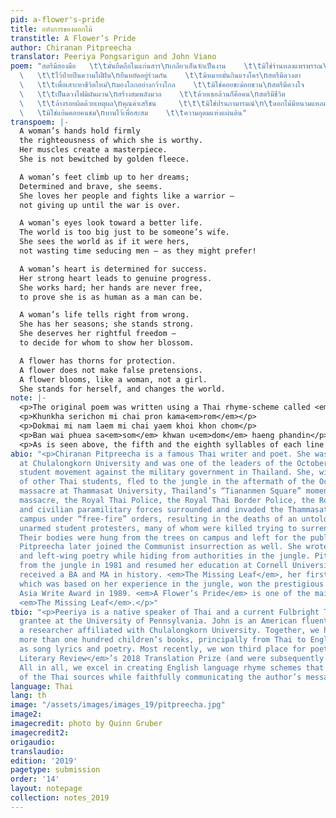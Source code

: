 ```yaml
---
pid: a-flower's-pride
title: อหังการของดอกไม้
transtitle: A Flower’s Pride
author: Chiranan Pitpreecha
translator: Peeriya Pongsarigun and John Viano
poem: "สตรีมีสองมือ   \t\tมั่นยึดถือในแก่นสาร\nเกลียวเอ็นจักเป็นงาน    \t\tมิใช่ร่านหลงแพรพรรณ\n\tสตรีมีสองตีน
  \   \t\tไว้ป่ายปีนความใฝ่ฝัน\nยืนหยัดอยู่ร่วมกัน    \t\tมิหมายมั่นกินแรงใคร\nสตรีมีดวงตา
  \   \t\tเพื่อเสาะหาชีวิตใหม่\nมองโลกอย่างกว้างไกล    \t\tมิใช่คอยชะม้อยชวน\nสตรีมีดวงใจ
  \   \t\tเป็นดวงไฟมิผันผวน\nสร้างสมพลังมวล    \t\tด้วยเธอล้วนก็คือคน\nสตรีมีชีวิต
  \   \t\tล้างรอยผิดด้วยเหตุผล\nคุณค่าเสรีชน     \t\t\tมิใช่ปรนกามารมณ์\n\tดอกไม้มีหนามแหลม
  \   \tมิใช่แย้มคอยคนชม\nบานไว้เพื่อสะสม    \t\tความอุดมแห่งแผ่นดิน"
transpoem: |-
  A woman’s hands hold firmly
  the righteousness of which she is worthy.
  Her muscles create a masterpiece.
  She is not bewitched by golden fleece.

  A woman’s feet climb up to her dreams;
  Determined and brave, she seems.
  She loves her people and fights like a warrior —
  not giving up until the war is over.

  A woman’s eyes look toward a better life.
  The world is too big just to be someone’s wife.
  She sees the world as if it were hers,
  not wasting time seducing men — as they might prefer!

  A woman’s heart is determined for success.
  Her strong heart leads to genuine progress.
  She works hard; her hands are never free,
  to prove she is as human as a man can be.

  A woman’s life tells right from wrong.
  She has her seasons; she stands strong.
  She deserves her rightful freedom —
  to decide for whom to show her blossom.

  A flower has thorns for protection.
  A flower does not make false pretensions.
  A flower blooms, like a woman, not a girl.
  She stands for herself, and changes the world.
note: |-
  <p>The original poem was written using a Thai rhyme-scheme called <em>Kapyani 11</em>, in which each line consists of two parts, with the first part containing five syllables and the second containing six — making for eleven syllables per line. Each stanza is made up of two lines and the last syllable of each stanza must rhyme with the last syllable of the first line of the next stanza. It may sound complicated, but <em>Kapyani 11</em> is actually one of the simplest forms of Thai poetry. Below is a further illustration of the <em>Kapyani 11</em> style. Like font effects indicate rhyming syllables.</p> <p>Satri mi chi<b>wit</b> lang roi <b>phit</b> duay het phon</p>
  <p>Khunkha serichon mi chai pron kama<em>rom</em></p>
  <p>Dokmai mi nam laem mi chai yaem khoi khon chom</p>
  <p>Ban wai phuea sa<em>som</em> khwan u<em>dom</em> haeng phandin</p>
  <p>As is seen above, the fifth and the eighth syllables of each line rhyme,\ and the eleventh syllable of the first line of the couplet continues the scheme by rhyming with the fifth syllable of the second line.</p> <p>We chose to translate the poem into couplets because they are simple and easy to read. We kept the use of the pronouns “she” and “her” as in the original, as well as the use of a flower to symbolize women and womanhood. We adapted many of the Thai idioms with devices or constructions of similar semantic and visual value in English, such as “She is not bewitched by golden fleece” or “to decide for whom to show her blossom.” In Thai, the two phrases literally mean “She is not excited by beautiful clothes” and “Not men’s banquet,” respectively. In English, the use of the literal phrases would drastically reduce the intelligibility of the translation while also depriving the reader of the original’s visual intensity. Hence, we endeavored to make the literary imagery as sharp in translation as in the original, while doing our best to preserve the sense of sound and rhythm that gives the poem its full power.</p>
abio: "<p>Chiranan Pitpreecha is a famous Thai writer and poet. She was a student
  at Chulalongkorn University and was one of the leaders of the October 1973 pro-democracy
  student movement against the military government in Thailand. She, with thousands
  of other Thai students, fled to the jungle in the aftermath of the October 6, 1976,
  massacre at Thammasat University, Thailand’s “Tiananmen Square” moment. During the
  massacre, the Royal Thai Police, the Royal Thai Border Police, the Royal Thai Military,
  and civilian paramilitary forces surrounded and invaded the Thammasat University
  campus under “free-fire” orders, resulting in the deaths of an untold number of
  unarmed student protesters, many of whom were killed trying to surrender to authorities.
  Their bodies were hung from the trees on campus and left for the public to deface.
  Pitpreecha later joined the Communist insurrection as well. She wrote a lot of feminist
  and left-wing poetry while hiding from authorities in the jungle. Pitpreecha returned
  from the jungle in 1981 and resumed her education at Cornell University, where she
  received a BA and MA in history. <em>The Missing Leaf</em>, her first book of poetry,
  which was based on her experience in the jungle, won the prestigious South East
  Asia Write Award in 1989. <em>A Flower’s Pride</em> is one of the main poems in
  <em>The Missing Leaf</em>.</p>"
tbio: "<p>Peeriya is a native speaker of Thai and a current Fulbright Teaching Assistant
  grantee at the University of Pennsylvania. John is an American fluent in Thai and
  a researcher affiliated with Chulalongkorn University. Together, we have translated
  more than one hundred children’s books, principally from Thai to English, as well
  as song lyrics and poetry. Most recently, we won third place for poetry in the <em>Bangkok
  Literary Review</em>’s 2018 Translation Prize (and were subsequently published).
  All in all, we excel in creating English language rhyme schemes that echo those
  of the Thai sources while faithfully communicating the author’s message.</p>"
language: Thai
lang: th
image: "/assets/images/images_19/pitpreecha.jpg"
image2:
imagecredit: photo by Quinn Gruber
imagecredit2:
origaudio:
translaudio:
edition: '2019'
pagetype: submission
order: '14'
layout: notepage
collection: notes_2019
---
```

